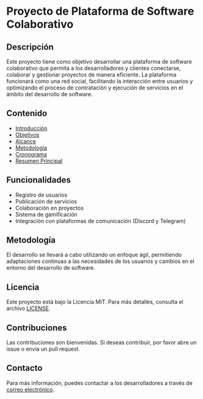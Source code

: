 # Proyecto de Plataforma de Software Colaborativo

## Descripción
Este proyecto tiene como objetivo desarrollar una plataforma de software colaborativo que permita a los desarrolladores y clientes conectarse, colaborar y gestionar proyectos de manera eficiente. La plataforma funcionará como una red social, facilitando la interacción entre usuarios y optimizando el proceso de contratación y ejecución de servicios en el ámbito del desarrollo de software.

## Contenido
- [Introducción](/01_Documentación_Principal/Introducción.md)
- [Objetivos](/01_Documentación_Principal/Objetivos.md)
- [Alcance](/01_Documentación_Principal/Alcance.md)
- [Metodología](/01_Documentación_Principal/Metodología.md)
- [Cronograma](/01_Documentación_Principal/Cronograma.md)
- [Resumen Principal](/01_Documentación_Principal/Resumen_Principal.md)

## Funcionalidades
- Registro de usuarios
- Publicación de servicios
- Colaboración en proyectos
- Sistema de gamificación
- Integración con plataformas de comunicación (Discord y Telegram)

## Metodología
El desarrollo se llevará a cabo utilizando un enfoque ágil, permitiendo adaptaciones continuas a las necesidades de los usuarios y cambios en el entorno del desarrollo de software.

## Licencia
Este proyecto está bajo la Licencia MIT. Para más detalles, consulta el archivo [LICENSE](./LICENSE).

## Contribuciones
Las contribuciones son bienvenidas. Si deseas contribuir, por favor abre un issue o envía un pull request.

## Contacto
Para más información, puedes contactar a los desarrolladores a través de [correo electrónico](mailto:rodrj0184@gmail.com).
